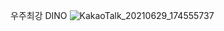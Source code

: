 우주최강 DINO
![KakaoTalk_20210629_174555737](https://user-images.githubusercontent.com/55904021/125719121-2d59afe6-2581-49a6-aef2-c043e4ef8529.jpg)
